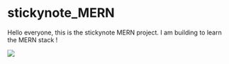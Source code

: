 # stickynote_MERN

Hello everyone, this is the stickynote MERN project.
I am building to learn the MERN stack !
<br>


![]([https://imgur.com/iRzFi3F](https://github.com/NNhanptnk/stickynote_MERN/blob/main/iRzFi3F%20-%20Imgur.gif)https://github.com/NNhanptnk/stickynote_MERN/blob/main/iRzFi3F%20-%20Imgur.gif)
